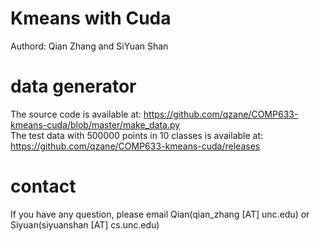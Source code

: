 # Kmeans with Cuda
Authord: Qian Zhang and SiYuan Shan

# data generator
The source code is available at: https://github.com/qzane/COMP633-kmeans-cuda/blob/master/make_data.py <br>
The test data with 500000 points in 10 classes is available at: https://github.com/qzane/COMP633-kmeans-cuda/releases

# contact
If you have any question, please email Qian(qian_zhang [AT] unc.edu) or Siyuan(siyuanshan [AT] cs.unc.edu)


